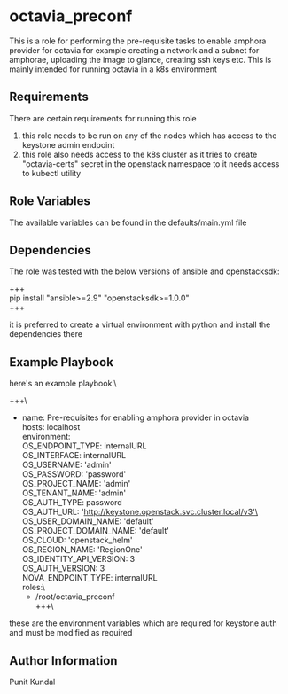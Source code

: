 octavia_preconf
=========

This is a role for performing the pre-requisite tasks to enable amphora provider for octavia for example creating a network and a subnet for amphorae, uploading the image to glance, creating ssh keys etc. This is mainly intended for running octavia in a k8s environment

Requirements
------------

There are certain requirements for running this role
1. this role needs to be run on any of the nodes which has access to the keystone admin endpoint
2. this role also needs access to the k8s cluster as it tries to create "octavia-certs" secret in the openstack namespace to it needs access to kubectl utility

Role Variables
--------------

The available variables can be found in the defaults/main.yml file

Dependencies
------------

The role was tested with the below versions of ansible and openstacksdk:

+++\
pip install "ansible>=2.9"  "openstacksdk>=1.0.0"\
+++

it is preferred to create a virtual environment with python and install the dependencies there

Example Playbook
----------------

here's an example playbook:\

+++\
- name: Pre-requisites for enabling amphora provider in octavia\
  hosts: localhost\
  environment:\
    OS_ENDPOINT_TYPE: internalURL\
    OS_INTERFACE: internalURL\
    OS_USERNAME: 'admin'\
    OS_PASSWORD: 'password'\
    OS_PROJECT_NAME: 'admin'\
    OS_TENANT_NAME: 'admin'\
    OS_AUTH_TYPE: password\
    OS_AUTH_URL: 'http://keystone.openstack.svc.cluster.local/v3'\
    OS_USER_DOMAIN_NAME: 'default'\
    OS_PROJECT_DOMAIN_NAME: 'default'\
    OS_CLOUD: 'openstack_helm'\
    OS_REGION_NAME: 'RegionOne'\
    OS_IDENTITY_API_VERSION: 3\
    OS_AUTH_VERSION: 3\
    NOVA_ENDPOINT_TYPE: internalURL\
  roles:\
    - /root/octavia_preconf\
+++\

these are the environment variables which are required for keystone auth and must be modified as required

Author Information
------------------

Punit Kundal
